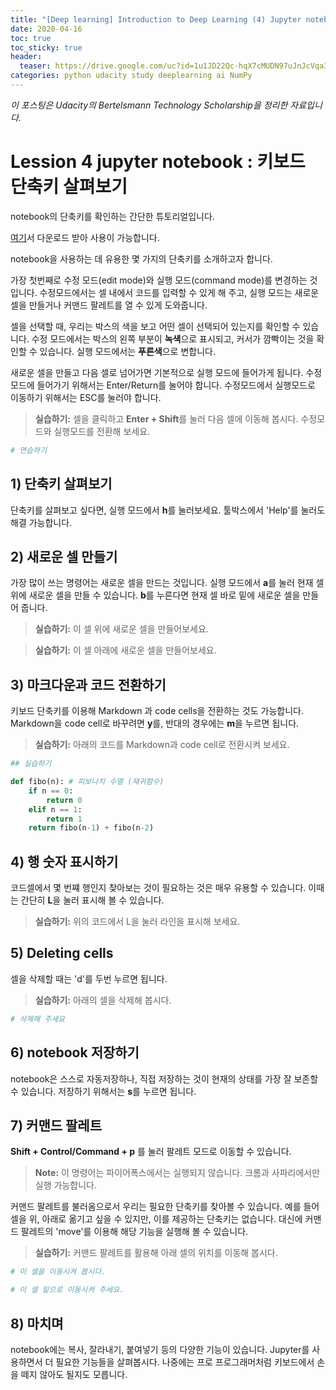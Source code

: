 ```yaml
---
title: "[Deep learning] Introduction to Deep Learning (4) Jupyter notebook(4) 키보드 단축키"
date: 2020-04-16
toc: true
toc_sticky: true
header:
  teaser: https://drive.google.com/uc?id=1u1JD22Qc-hqX7cMUDN97uJnJcVqa3aXh
categories: python udacity study deeplearning ai NumPy
---
```



*이 포스팅은 Udacity의 Bertelsmann Technology Scholarship을 정리한 자료입니다.*  


# Lession 4 jupyter notebook : 키보드 단축키 살펴보기

notebook의 단축키를 확인하는 간단한 튜토리얼입니다.

[여기](https://github.com/yongkcho/yongkcho.github.io/blob/master/assets/tutorial/shortcuts.ipynb)서 다운로드 받아 사용이 가능합니다.


notebook을 사용하는 데 유용한 몇 가지의 단축키를 소개하고자 합니다. 

가장 첫번째로 수정 모드(edit mode)와 실행 모드(command mode)를 변경하는 것입니다. 수정모드에서는 셀 내에서 코드를 입력할 수 있게 해 주고, 실행 모드는 새로운 셀을 만들거나 커맨드 팔레트를 열 수 있게 도와줍니다.

셀을 선택할 때, 우리는 박스의 색을 보고 어떤 셀이 선택되어 있는지를 확인할 수 있습니다. 수정 모드에서는 박스의 왼쪽 부분이 **녹색**으로 표시되고, 커서가 깜빡이는 것을 확인할 수 있습니다. 실행 모드에서는 **푸른색**으로 변합니다.

새로운 셀을 만들고 다음 셀로 넘어가면 기본적으로 실행 모드에 들어가게 됩니다. 수정 모드에 들어가기 위해서는 Enter/Return를 눌어야 합니다. 수정모드에서 실행모드로 이동하기 위해서는 ESC를 눌러야 합니다. 

> **실습하기:** 셀을 클릭하고 **Enter + Shift**를 눌러 다음 셀에 이동해 봅시다. 수정모드와 실행모드를 전환해 보세요.


```python
# 연습하기
```

## 1) 단축키 살펴보기

단축키를 살펴보고 싶다면, 실행 모드에서 **h**를 눌러보세요. 툴박스에서 'Help'를 눌러도 해결 가능합니다. 


## 2) 새로운 셀 만들기

가장 많이 쓰는 명령어는 새로운 셀을 만드는 것입니다. 실행 모드에서 **a**를 눌러 현재 셀 위에 새로운 셀을 만들 수 있습니다. **b**를 누른다면 현재 셀 바로 밑에 새로운 셀을 만들어 줍니다.

> **실습하기:** 이 셀 위에 새로운 셀을 만들어보세요.

> **실습하기:** 이 셀 아래에 새로운 셀을 만들어보세요.


## 3) 마크다운과 코드 전환하기

키보드 단축키를 이용해 Markdown 과 code cells을 전환하는 것도 가능합니다. Markdown을 code cell로 바꾸려면 **y**를, 반대의 경우에는 **m**을 누르면 됩니다.

> **실습하기:** 아래의 코드를 Markdown과 code cell로 전환시켜 보세요.


```python
## 실습하기

def fibo(n): # 피보나치 수열 (재귀함수)
    if n == 0:
        return 0
    elif n == 1:
        return 1
    return fibo(n-1) + fibo(n-2)
```

## 4) 행 숫자 표시하기

코드셀에서 몇 번쨰 행인지 찾아보는 것이 필요하는 것은 매우 유용할 수 있습니다. 이때는 간단히 **L**을 눌러 표시해 볼 수 있습니다.

> **실습하기:** 위의 코드에서 L을 눌러 라인을 표시해 보세요.

## 5) Deleting cells

셀을 삭제할 때는 'd'를 두번 누르면 됩니다.

> **실습하기:** 아래의 셀을 삭제해 봅시다.


```python
# 삭제해 주세요
```

## 6) notebook 저장하기

notebook은 스스로 자동저장하나, 직접 저장하는 것이 현재의 상태를 가장 잘 보존할 수 있습니다. 저장하기 위해서는 **s**를 누르면 됩니다.

## 7) 커맨드 팔레트

**Shift + Control/Command + p** 를 눌러 팔레트 모드로 이동할 수 있습니다.

> **Note:** 이 명령어는 파이어폭스에서는 실행되지 않습니다. 크롬과 사파리에서만 실행 가능합니다.  

커맨드 팔레트를 불러옴으로서 우리는 필요한 단축키를 찾아볼 수 있습니다. 예를 들어 셀을 위, 아래로 옮기고 싶을 수 있지만, 이를 제공하는 단축키는 없습니다. 대신에 커맨드 팔레트의 'move'를 이용해 해당 기능을 실행해 볼 수 있습니다.

> **실습하기:** 커맨드 팔레트를 활용해 아래 셀의 위치를 이동해 봅시다.


```python
# 이 셀을 이동시켜 봅시다.
```


```python
# 이 셀 밑으로 이동시켜 주세요.
```

## 8) 마치며

notebook에는 복사, 잘라내기, 붙여넣기 등의 다양한 기능이 있습니다. Jupyter를 사용하면서 더 필요한 기능들을 살펴봅시다. 나중에는 프로 프로그래머처럼 키보드에서 손을 떼지 않아도 될지도 모릅니다.
